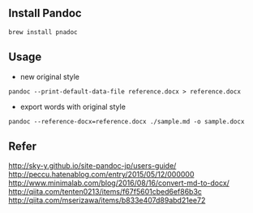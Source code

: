 ## Install Pandoc
```
brew install pnadoc
```

## Usage

* new original style
```
pandoc --print-default-data-file reference.docx > reference.docx
```

* export words with original style
```
pandoc --reference-docx=reference.docx ./sample.md -o sample.docx
```

## Refer
http://sky-y.github.io/site-pandoc-jp/users-guide/
http://peccu.hatenablog.com/entry/2015/05/12/000000
http://www.minimalab.com/blog/2016/08/16/convert-md-to-docx/
http://qiita.com/tenten0213/items/f67f5601cbed6ef86b3c
http://qiita.com/mserizawa/items/b833e407d89abd21ee72
